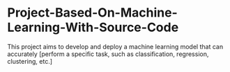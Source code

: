 # Project-Based-On-Machine-Learning-With-Source-Code
This project aims to develop and deploy a machine learning model that can accurately [perform a specific task, such as classification, regression, clustering, etc.]

